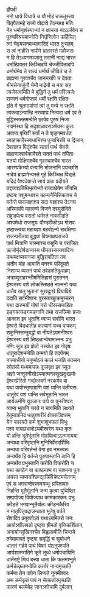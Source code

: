 द्रौपदी  
नमो धात्रे विधात्रे च यौ मोहं चक्रतुस्तव  
पितृपैतामहे राज्ये वोढव्ये तेऽन्यथा मतिः  
नेह धर्मानृशंस्याभ्यां न क्षान्त्या नाऽऽर्जवेन च  
पुरुषश्श्रियमाप्नोति निर्घृणित्वेन कर्हिचित्  
त्वां चेद्व्यसनमभ्यागादिदं भारत दुःसहम्  
स त्वं नार्हसि नापीमे भ्रातरस्ते महौजसः  
न हि तेऽध्यगमञ्जातु तदानीं नाद्य भारत  
धर्मात्प्रियतरं किञ्चिदपि चेज्जीवितादपि  
धर्मार्थमेव ते राज्यं धर्मार्थं जीवितं च ते  
ब्राह्मणा गुरवश्चैव जानन्त्यपि च देवताः  
भीमसेनार्जुनौ चेमौ माद्रेयौ च मया सह  
त्यजेस्त्वमिति मे बुद्धिर्न तु धर्मं परित्यजेः  
राजानं धर्मगोप्तारं धर्मो रक्षति रक्षितः  
इति मे श्रुतमार्याणां त्वां तु मन्ये न रक्षति  
त्यक्त्वाऽन्यान्हि नरव्याघ्र नित्यदा धर्म एव ते  
बुद्धिस्सततमन्वेति छायेव पुरुषं निजा  
नावमंस्था हि सदृशान्नावराञ्श्रेयसः कुतः  
अवाप्य पृथिवीं सर्वां न ते शृङ्गमवर्धत  
स्वाहाकारैस्स्वधाभिश्च पूजाभिरपि च द्विजान्  
देवताश्च पितॄंश्चैव सततं पार्थ सेवसे  
ब्राह्मणास्सर्वकामैस्ते सततं पार्थ तर्पिताः  
यतयो मोक्षिणश्चैव गृहस्थाश्चैव भारत  
आरण्यकेभ्यो वन्यानि भोजनानि प्रयच्छसि  
नादेयं ब्राह्मणेभ्यस्ते गृहे किञ्चिन्न विद्यते  
यदिदं वैश्वदेवान्ते सायं प्रातः प्रदीयते  
तद्दत्त्वाऽतिथिभृत्येभ्यो राजञ्छेषेण जीवसि  
इष्टयः पशुबन्धाश्च काम्यनैमित्तिकाश्च ये  
वर्तन्ते पाकयज्ञाश्च सदा यज्ञाश्च तेऽनघ  
अस्मिन्नपि महारण्ये विजने दस्युसेविते  
राष्ट्रादपेत्य वसतो धर्मस्ते नावसीदति  
अश्वमेधो राजसूयः पौण्डरीकोऽथ गोसवः  
इष्टास्त्वया महायज्ञा बहवोऽन्ये सदक्षिणाः  
राजन्परीतया बुद्ध्या विषमाक्षपराजये  
पार्थ मित्राणि चास्मांश्च वसूनि च पराजितः  
ऋजोर्मृदोर्वदान्यस्य धीमतस्सत्यवादिनः  
कथमक्षव्यसनजा बुद्धिरापतिता तव  
अतीव मोह आयाति मनश्च परिदूयते  
निशाम्य व्यसनं पार्थ तवेदमतिदुःसहम्  
अत्राप्युदाहरन्तीममितिहासं पुरातनम्  
ईश्वरस्य वशे लोकस्तिष्ठते नात्मनो यथा  
धातैव खलु भूतानां सुखदुःखे प्रियाप्रिये  
ददाति सर्वमीशानः पुरस्ताच्छुक्रमुच्चरन्  
यथा दारुमयीं योषां नरो धीरस्समाहितः  
इङ्गयत्यङ्गमङ्गानि तथा राजन्निमाः प्रजाः  
आकाश इव भूतानि व्याप्य सर्वाणि भारत  
ईश्वरो विदधातीह कल्याणं यच्च पापकम्  
शकुनिस्तन्तुबद्धो वा नीयतेऽयमनीश्वरः  
ईश्वरस्य वशे तिष्ठन्नान्येषामात्मनः प्रभुः  
मणिः सूत्र इव प्रोतो नस्योत इव गोवृषः  
धातुरादेशमन्वेति तन्मयो हि तदर्पणम्  
नात्माधीनो मनुष्योऽयं कालं भजति कञ्चन  
स्रोतसो मध्यमापन्नः कूलवृक्ष इव च्युतः  
अज्ञो जन्तुरनीशोऽयमात्मनस्सुखदुःखयोः  
ईश्वरप्रेरितो गच्छेत्स्वर्गं नरकमेव वा  
यथा वायोस्तृणाग्राणि वशं यान्ति बलीयसः  
धातुरेवं वशं यान्ति सर्वभूतानि भारत  
आर्यकर्मणि युञ्जानः पापे वा पुनरीश्वरः  
व्याप्य भूतानि चरते न चायमिति लक्ष्यते  
हेतुमात्रमिदं धातुश्शरीरं क्षेत्रसञ्ज्ञितम्  
येन कारयते कर्म शुभाशुभफलं विभुः  
पश्य मायाप्रभावोऽयमीश्वरेण यथा कृतः  
यो हन्ति भूतैर्भूतानि मोहयित्वाऽऽत्ममायया  
अन्यथा परिदृष्टानि मुनिभिर्वेददर्शिभिः  
अन्यथा परिवर्तन्ते वेगा इव नभस्वतः  
अन्यथैव हि वर्तन्ते पुरुषास्तानि तानि हि  
अन्यथैव प्रभुस्तानि करोति विकरोति च  
यथा काष्ठेन वा काष्ठमश्म वा चाश्मना पुनः  
अयसा चाप्ययश्छिन्द्यान्निर्विचेष्टमचेतनम्  
एवं स भगवान्देवस्स्वयम्भूः प्रपितामहः  
निहन्ति भूतैर्भूतानि जन्म कृत्वा युधिष्ठिर  
सम्प्रयोज्य वियोज्याथ कामकारकरः प्रभुः  
क्रीडते भगवान्भूतैर्बालः क्रीडनकैरिव  
न मातृपितृवद्राजन्धाता भूतेषु वर्तते  
रोषादिव प्रयुक्तोऽयं यथाऽयमितरो जनः  
आर्याञ्शीलवतो दृष्ट्वा ह्रीमतो वृत्तिकर्शितान्  
अनार्यान्सुखिनश्चैव विह्वलामीति चिन्तये  
तवेमामापदं दृष्ट्वा समृद्धिं च सुयोधने  
धातारं गर्हये पार्थ विषमं योऽनुपश्यति  
आर्यशास्त्रातिगे क्रूरे लुब्धे धर्मापचायिनि  
धार्तराष्ट्रे श्रियं दत्त्वा धाता किं फलमश्नुते  
कर्मचेत्कृतमन्वेति कर्तारं नान्यमृच्छति  
कर्मणा तेन पापेन लिप्यते नूनमीश्वरः  
अथ कर्मकृतं पापं न चेत्कर्तारमृच्छति  
कारणं बलमेवेह जानञ्शोचामि दुर्बलान्  
